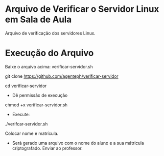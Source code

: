 # Arquivo de Verificar o Servidor Linux em Sala de Aula

Arquivo de verificação dos servidores Linux.

# Execução do Arquivo

Baixe o arquivo acima: verificar-servidor.sh

git clone https://github.com/agenteph/verificar-servidor

cd verificar-servidor

* Dê permissão de execução

 chmod +x verificar-servidor.sh

* Execute:

 ./verifcar-servidor.sh 
 
 Colocar nome e matrícula.

* Será gerado uma arquivo com o nome do aluno e a sua  mátricula criptografado. Enviar ao professor.
